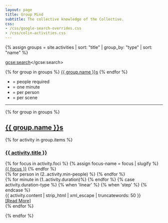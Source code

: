 ```yaml
---
layout: page
title: Group Mind
subtitle: The collective knowledge of the Collective.
css:
- /css/google-search-overrides.css
- /css/colin-activities.css
---
```

{% assign groups = site.activities | sort: "title" | group_by: "type" | sort: "name" %}

<script>
  (function() {
    var cx = '000078408709314139180:5grkwyhkvtc';
    var gcse = document.createElement('script');
    gcse.type = 'text/javascript';
    gcse.async = true;
    gcse.src = 'https://cse.google.com/cse.js?cx=' + cx;
    var s = document.getElementsByTagName('script')[0];
    s.parentNode.insertBefore(gcse, s);
  })();
</script>
<gcse:search></gcse:search>

<div class="text-center group-links">
  {% for group in groups %}
  <a href="#{{ group.name | slugify }}" class="btn btn-default" role="button">{{ group.name }}s</a>
  {% endfor %}
</div>

<div class="text-center">
  <ul class="list-inline">
    <li><i class="fa fa-user" aria-hidden="true"></i><i class="fa fa-user-plus" aria-hidden="true"></i> = people required</li>
    <li><i class="fa fa-clock-o" aria-hidden="true"></i> = one minute</li>
    <li><i class="fa fa-times" aria-hidden="true"></i><i class="fa fa-user" aria-hidden="true"></i> = per person</li>
    <li><i class="fa fa-times" aria-hidden="true"></i><i class="fa fa-users" aria-hidden="true"></i> = per scene</li>
  </ul>
</div>

<hr/>

{% for group in groups %}
<h2 id="{{ group.name | slugify }}"><u>{{ group.name }}s</u></h2>

{% for activity in group.items %}
<article class="post-preview">
  <a href="{{ activity.url | prepend: site.baseurl }}">
    <h3 class="group-heading">{{ activity.title }}</h3>
  </a>

  <div class="row">
    <div class="col-md-4">
      <span class="blog-tags">
        {% for focus in activity.foci %}
        {% assign focus-name = focus | slugify %}
        <a href="{{ site.baseurl | append: "foci\#" | append: focus-name }}" >{{ focus }}</a>
        {% endfor %}
      </span>
    </div>
    <div class="col-md-3">
      {% for person in (2..activity.min-people) %}
      <i class="fa fa-user" aria-hidden="true"></i>
      {% endfor %}
      <i class="fa fa-user-plus" aria-hidden="true"></i>
    </div>
    <div class="col-md-3">
      {% for minute in (1..activity.duration)%}
      <i class="fa fa-clock-o" aria-hidden="true"></i>
      {% endfor %}
      {% case activity.duration-type %}
      {% when 'linear' %}
      <i class="fa fa-times" aria-hidden="true"></i><i class="fa fa-user" aria-hidden="true"></i>
      {% when 'step' %}
      <i class="fa fa-times" aria-hidden="true"></i><i class="fa fa-users" aria-hidden="true"></i>
      {% endcase %}
    </div>
  </div>

  <div class="post-entry">
    {{ activity.content | strip_html | xml_escape | truncatewords: 50 }}
    <a href="{{ activity.url | prepend: site.baseurl }}" class="post-read-more">[Read&nbsp;More]</a>
  </div>
</article>
{% endfor %}

{% endfor %}
